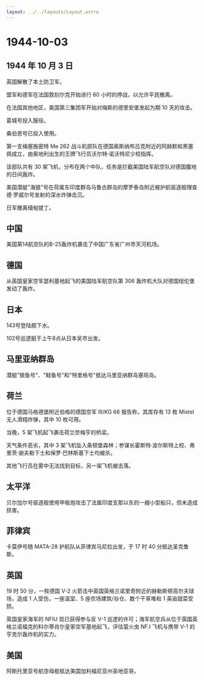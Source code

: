 ```yaml
---
layout: ../../layouts/Layout.astro
---
```


# 1944-10-03

## 1944 年 10 月 3 日

英国解散了本土防卫军。

盟军和德军在法国敦刻尔克开始进行 60 小时的停战，以允许平民撤离。

在法国其他地区，美国第三集团军开始对梅斯的德里安堡发起为期 10 天的攻击。

葛城号投入服役。

桑伯恩号已投入使用。

第一支梅塞施密特 Me 262
战斗机部队在德国奥斯纳布吕克附近的阿赫默和黑塞佩成立，由奥地利出生的王牌飞行员沃尔特·诺沃特尼少校指挥。

该部队共有 30
架飞机，分布在两个中队，任务是拦截美国陆军航空队对德国腹地的日间轰炸。

美国潜艇"海狼"号在荷属东印度群岛马鲁古群岛的摩罗泰岛附近被护航驱逐舰理查德·罗威尔号发射的深水炸弹击沉。

日军撤离缅甸提丁。

## 中国

美国第14航空队的B-25轰炸机袭击了中国广东省广州市天河机场。

## 德国

从英国皇家空军瑟利基地起飞的美国陆军航空队第 306
轰炸机大队对德国纽伦堡发动了轰炸。

## 日本

143号登陆舰下水。

102号巡逻艇于上午8点从日本吴市出发。

## 马里亚纳群岛

潜艇"银鱼号"、"鲑鱼号"和"特里格号"抵达马里亚纳群岛塞班岛。

## 荷兰

位于德国马格德堡附近伯格的德国空军 III/KG 66 报告称，其库存有 13 枚
Mistel 无人滑翔炸弹，其中 10 枚可用。

当晚，5 架飞机起飞袭击荷兰奈梅亨的桥梁。

天气条件恶劣，其中 3
架飞机坠入条顿堡森林；参谋长霍斯特·波尔斯特上校、弗里茨·谢夫勒下士和保罗·巴林斯基下士均被杀。

其他飞行员在雾中无法找到目标，另一架飞机被击落。

## 太平洋

贝尔加尔号驱逐舰使用甲板炮攻击了法属印度支那以东的一艘小型船只，但未造成损害。

## 菲律宾

卡莫伊号随 MATA-28 护航队从菲律宾马尼拉出发，于 17 时 40
分抵达圣克鲁斯。

## 英国

19 时 50 分，一枚德国 V-2
火箭击中英国英格兰诺里奇附近的赫勒斯顿高尔夫球场，造成 1
人受伤，一座温室、5 座农场建筑/谷仓、数个干草堆和 1 英亩甜菜受损。

英国皇家海军的 NFIU 现已获得参与反 V-1
巡逻的许可；海军航空兵从位于英国英格兰诺福克的科尔蒂肖尔皇家空军基地起飞，评估萤火虫
NF.I 飞机与携带 V-1 的亨克尔轰炸机的实力。

## 美国

阿斯托里亚号航空母舰抵达美国加利福尼亚州圣地亚哥。
